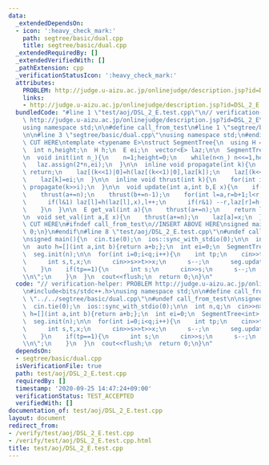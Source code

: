 ```yaml
---
data:
  _extendedDependsOn:
  - icon: ':heavy_check_mark:'
    path: segtree/basic/dual.cpp
    title: segtree/basic/dual.cpp
  _extendedRequiredBy: []
  _extendedVerifiedWith: []
  _pathExtension: cpp
  _verificationStatusIcon: ':heavy_check_mark:'
  attributes:
    PROBLEM: http://judge.u-aizu.ac.jp/onlinejudge/description.jsp?id=DSL_2_E
    links:
    - http://judge.u-aizu.ac.jp/onlinejudge/description.jsp?id=DSL_2_E
  bundledCode: "#line 1 \"test/aoj/DSL_2_E.test.cpp\"\n// verification-helper: PROBLEM\
    \ http://judge.u-aizu.ac.jp/onlinejudge/description.jsp?id=DSL_2_E\n\n#include<bits/stdc++.h>\n\
    using namespace std;\n\n#define call_from_test\n#line 1 \"segtree/basic/dual.cpp\"\
    \n\n#line 3 \"segtree/basic/dual.cpp\"\nusing namespace std;\n#endif\n//BEGIN\
    \ CUT HERE\ntemplate <typename E>\nstruct SegmentTree{\n  using H = function<E(E,E)>;\n\
    \  int n,height;\n  H h;\n  E ei;\n  vector<E> laz;\n\n  SegmentTree(H h,E ei):h(h),ei(ei){}\n\
    \n  void init(int n_){\n    n=1;height=0;\n    while(n<n_) n<<=1,height++;\n \
    \   laz.assign(2*n,ei);\n  }\n\n  inline void propagate(int k){\n    if(laz[k]==ei)\
    \ return;\n    laz[(k<<1)|0]=h(laz[(k<<1)|0],laz[k]);\n    laz[(k<<1)|1]=h(laz[(k<<1)|1],laz[k]);\n\
    \    laz[k]=ei;\n  }\n\n  inline void thrust(int k){\n    for(int i=height;i;i--)\
    \ propagate(k>>i);\n  }\n\n  void update(int a,int b,E x){\n    if(a>=b) return;\n\
    \    thrust(a+=n);\n    thrust(b+=n-1);\n    for(int l=a,r=b+1;l<r;l>>=1,r>>=1){\n\
    \      if(l&1) laz[l]=h(laz[l],x),l++;\n      if(r&1) --r,laz[r]=h(laz[r],x);\n\
    \    }\n  }\n\n  E get_val(int a){\n    thrust(a+=n);\n    return laz[a];\n  }\n\
    \n  void set_val(int a,E x){\n    thrust(a+=n);\n    laz[a]=x;\n  }\n};\n//END\
    \ CUT HERE\n#ifndef call_from_test\n//INSERT ABOVE HERE\nsigned main(){\n  return\
    \ 0;\n}\n#endif\n#line 8 \"test/aoj/DSL_2_E.test.cpp\"\n#undef call_from_test\n\
    \nsigned main(){\n  cin.tie(0);\n  ios::sync_with_stdio(0);\n\n  int n,q;\n  cin>>n>>q;\n\
    \n  auto h=[](int a,int b){return a+b;};\n  int ei=0;\n  SegmentTree<int> seg(h,ei);\n\
    \  seg.init(n);\n\n  for(int i=0;i<q;i++){\n    int tp;\n    cin>>tp;\n    if(tp==0){\n\
    \      int s,t,x;\n      cin>>s>>t>>x;\n      s--;\n      seg.update(s,t,x);\n\
    \    }\n    if(tp==1){\n      int s;\n      cin>>s;\n      s--;\n      cout<<seg.get_val(s)<<\"\
    \\n\";\n    }\n  }\n  cout<<flush;\n  return 0;\n}\n"
  code: "// verification-helper: PROBLEM http://judge.u-aizu.ac.jp/onlinejudge/description.jsp?id=DSL_2_E\n\
    \n#include<bits/stdc++.h>\nusing namespace std;\n\n#define call_from_test\n#include\
    \ \"../../segtree/basic/dual.cpp\"\n#undef call_from_test\n\nsigned main(){\n\
    \  cin.tie(0);\n  ios::sync_with_stdio(0);\n\n  int n,q;\n  cin>>n>>q;\n\n  auto\
    \ h=[](int a,int b){return a+b;};\n  int ei=0;\n  SegmentTree<int> seg(h,ei);\n\
    \  seg.init(n);\n\n  for(int i=0;i<q;i++){\n    int tp;\n    cin>>tp;\n    if(tp==0){\n\
    \      int s,t,x;\n      cin>>s>>t>>x;\n      s--;\n      seg.update(s,t,x);\n\
    \    }\n    if(tp==1){\n      int s;\n      cin>>s;\n      s--;\n      cout<<seg.get_val(s)<<\"\
    \\n\";\n    }\n  }\n  cout<<flush;\n  return 0;\n}\n"
  dependsOn:
  - segtree/basic/dual.cpp
  isVerificationFile: true
  path: test/aoj/DSL_2_E.test.cpp
  requiredBy: []
  timestamp: '2020-09-25 14:47:24+09:00'
  verificationStatus: TEST_ACCEPTED
  verifiedWith: []
documentation_of: test/aoj/DSL_2_E.test.cpp
layout: document
redirect_from:
- /verify/test/aoj/DSL_2_E.test.cpp
- /verify/test/aoj/DSL_2_E.test.cpp.html
title: test/aoj/DSL_2_E.test.cpp
---
```

